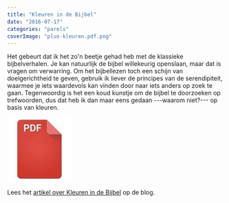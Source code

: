 ```yaml
---
title: "Kleuren in de Bijbel"
date: "2016-07-17"
categories: "parels"
coverImage: "plus-kleuren.pdf.png"
---
```


Het gebeurt dat ik het zo'n beetje gehad heb met de klassieke bijbelverhalen. Je kan natuurlijk de bijbel willekeurig openslaan, maar dat is vragen om verwarring. Om het bijbellezen toch een schijn van doelgerichtheid te geven, gebruik ik liever de principes van de serendipiteit, waarmee je iets waardevols kan vinden door naar iets anders op zoek te gaan. Tegenwoordig is het een koud kunstje om de bijbel te doorzoeken op trefwoorden, dus dat heb ik dan maar eens gedaan ---waarom niet?--- op basis van kleuren.

<!--more-->

[![pdf](images/2bdd26a893f94f1d69b5a89ee751a599-150x150.jpg)](https://storage.googleapis.com/geloven-leren/printerboekjes/plus-kleuren.pdf)

Lees het [artikel over Kleuren in de Bijbel](/blog/kleuren-in-de-bijbel/) op de blog.

